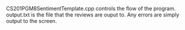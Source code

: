 CS201PGM8SentimentTemplate.cpp controls the flow of the program. output.txt is the file that the reviews are ouput to. Any errors are simply output to the screen.
